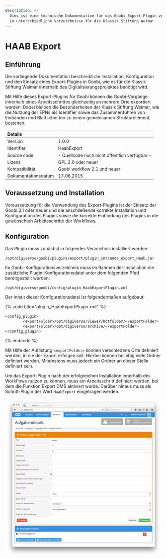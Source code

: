 ```yaml
---
description: >-
  Dies ist eine technische Dokumentation für das Goobi Export-Plugin zum Export
  in unterschiedliche Verzeichnisse für die Klassik Stiftung Weimar
---
```


# HAAB Export

## Einführung

Die vorliegende Dokumentation beschreibt die Installation, Konfiguration und den Einsatz eines Export-Plugins in Goobi, wie es für die Klassik Stiftung Weimar innerhalb des Digitalisierungsprojektes benötigt wird.

Mit Hilfe dieses Export-Plugins für Goobi können die Goobi-Vorgänge innerhalb eines Arbeitsschrittes gleichzeitig an mehrere Orte exportiert werden. Dabei bleiben die Besonderheiten der Klassik Stiftung Weimar, wie die Nutzung der EPNs als Identifier sowie das Zusammenführen von Einbänden und Blattschnitten zu einem gemeinsamen Strukturelement, bestehen.

| Details |  |
| :--- | :--- |
| Version | 1.0.0 |
| Identifier | HaabExport |
| Source code | - Quellcode noch nicht öffentlich verfügbar - |
| Lizenz | GPL 2.0 oder neuer |
| Kompatibilität | Goobi workflow 2.1 und neuer |
| Dokumentationsdatum | 17.06.2015 |

## Voraussetzung und Installation

Voraussetzung für die Verwendung des Export-Plugins ist der Einsatz der Goobi 2.1 oder neuer und die anschließende korrekte Installation und Konfiguration des Plugins sowie die korrekte Einbindung des Plugins in die gewünschten Arbeitsschritte der Workflows.

## Konfiguration

Das Plugin muss zunächst in folgendes Verzeichnis installiert werden:

```text
/opt/digiverso/goobi/plugins/export/plugin_intranda_export_Haab.jar
```

Im Goobi-Konfigurationsverzeichnis muss im Rahmen der Installation die zusätzliche Plugin-Konfigurationsdatei unter dem folgenden Pfad bereitgestellt werden:

```text
/opt/digiverso/goobi/config/plugin_HaabExportPlugin.xml
```

Der Inhalt dieser Konfigurationsdatei ist folgendermaßen aufgebaut:

{% code title="plugin\_HaabExportPlugin.xml" %}
```markup
<config_plugin>
        <exportFolder>/opt/digiverso/viewer/hotfolder/</exportFolder>
        <exportFolder>/opt/digiverso/archive/</exportFolder>
</config_plugin>
```
{% endcode %}

Mit Hilfe der Auflistung `<exportFolder>` können verschiedene Orte definiert werden, in die der Export erfolgen soll. Hierbei können beliebig viele Ordner definiert werden. Mindestens muss jedoch ein Ordner an dieser Stelle definiert sein.

Um das Export-Plugin nach der erfolgreichen Installation innerhalb des Workflows nutzen zu können, muss ein Arbeitsschritt definiert werden, bei dem  die Funktion Export DMS aktiviert wurde. Darüber hinaus muss als Schritt-Plugin der Wert `HaabExport` eingetragen werden.

![](../.gitbook/assets/haabexport-01.png)
